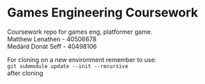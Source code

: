 # Games Engineering Coursework
Coursework repo for games eng, platformer game.  
Matthew Lenathen - 40506678  
Medárd Donát Seff - 40498106  

For cloning on a new environment remember to use:  
`git submodule update --init --recursive`  
after cloning
